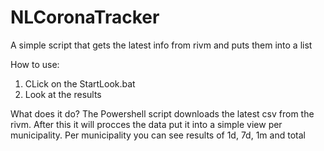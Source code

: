 # NLCoronaTracker
A simple script that gets the latest info from rivm and puts them into a list

How to use:
1. CLick on the StartLook.bat
2. Look at the results

What does it do?
The Powershell script downloads the latest csv from the rivm.
After this it will procces the data put it into a simple view per municipality.
Per municipality you can see results of 1d, 7d, 1m and total
